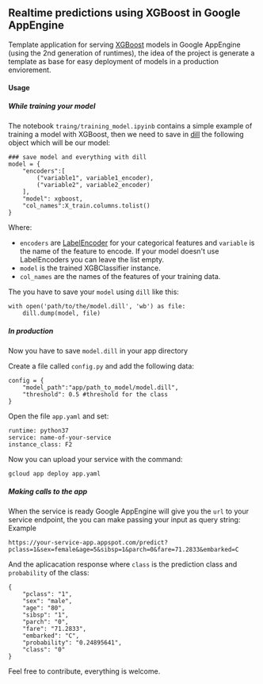 ## Realtime predictions using XGBoost in Google AppEngine

Template application for serving [XGBoost](https://xgboost.readthedocs.io/en/latest/) models in Google AppEngine (using the 2nd generation of runtimes), the idea of the project is generate a template as base for easy deployment of models in a production enviorement.

#### Usage 

##### While training your model

The notebook `traing/training_model.ipyinb` contains a simple example of training a model with XGBoost, then we need to save in [dill](https://pypi.org/project/dill/) the following object which will be our model:
```
### save model and everything with dill
model = {
    "encoders":[
        ("variable1", variable1_encoder),
        ("variable2", variable2_encoder)
    ],
    "model": xgboost,
    "col_names":X_train.columns.tolist()
}
```
Where:
+ `encoders` are [LabelEncoder](http://scikit-learn.org/stable/modules/generated/sklearn.preprocessing.LabelEncoder.html) for your categorical features and `variable` is the name of the feature to encode. If your model doesn't use LabelEncoders you can leave the list empty.
+ `model` is the trained XGBClassifier instance.
+ `col_names` are the names of the features of your training data.

The you have to save your `model` using `dill` like this:
```
with open('path/to/the/model.dill', 'wb') as file:
    dill.dump(model, file)
```

##### In production

Now you have to save `model.dill` in your app directory

Create a file called `config.py` and add the following data:
```
config = {
    "model_path":"app/path_to_model/model.dill",
    "threshold": 0.5 #threshold for the class
}
```
Open the file `app.yaml` and set:
```
runtime: python37
service: name-of-your-service
instance_class: F2
```
Now you can upload your service with the command:
```
gcloud app deploy app.yaml
```

##### Making calls to the app

When the service is ready Google AppEngine will give you the `url` to your service endpoint, the you can make passing your input as query string:
Example
```
https://your-service-app.appspot.com/predict?pclass=1&sex=female&age=5&sibsp=1&parch=0&fare=71.2833&embarked=C
```
And the aplicacation response where `class` is the prediction class and `probability` of the class:
```
{
    "pclass": "1",
    "sex": "male",
    "age": "80",
    "sibsp": "1",
    "parch": "0",
    "fare": "71.2833",
    "embarked": "C",
    "probability": "0.24895641",
    "class": "0"
}
```

Feel free to contribute, everything is welcome.